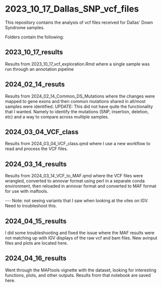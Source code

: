 # 2023_10_17_Dallas_SNP_vcf_files

This repository contains the analysis of vcf files received for Dallas' Down Syndrome samples.

Folders contain the following:

## 2023_10_17_results
Results from 2023_10_17_vcf_exploration.Rmd where a single sample was run through an annotation pipeline

## 2024_02_14_resuts
Results from 2024_02_14_Common_DS_Mutations where the changes were mapped to gene exons and then common mutations shared in all/most samples were identified.
UPDATE: This did not have quite the functionality that I wanted. Namely to identify the mutations (SNP, insertion, deletion, etc) and a way to compare across multiple samples.

## 2024_03_04_VCF_class
Results from 2024_03_04_VCF_class.qmd where I use a new workflow to read and process the VCF files.

## 2024_03_14_results
Results from 2024_03_14_VCF_to_MAF.qmd where the VCF files were wrangled, converted to annovar format using perl in a separate conda environment, then reloaded in annovar format and converted to MAF format for use with maftools.

--- Note: not seeing variants that I saw when looking at the viles on IGV. Need to troubleshoot this.

## 2024_04_15_results

I did some troubleshooting and fixed the issue where the MAF results were not matching up with IGV displays of the raw vcf and bam files. New avinput files and plots are located here.

## 2024_04_16_results

Went through the MAFtools vignette with the dataset, looking for interesting functions, plots, and other outputs. Results from that notebook are saved here.
